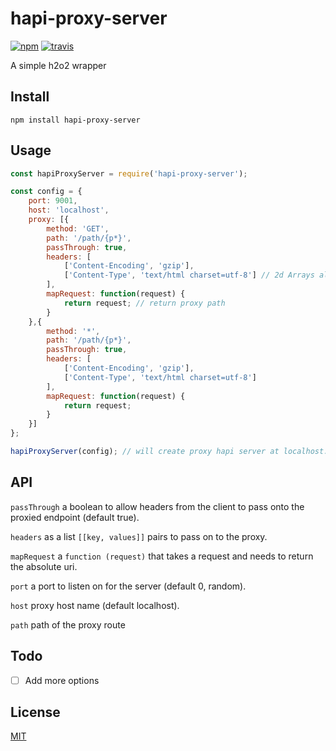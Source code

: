# hapi-proxy-server

[![npm][npm-image]][npm-url]
[![travis][travis-image]][travis-url]

[npm-image]: https://img.shields.io/npm/v/hapi-proxy-server.svg?style=flat-square
[npm-url]: https://www.npmjs.com/package/hapi-proxy-server
[travis-image]: https://img.shields.io/travis/davidchase/hapi-proxy-server.svg?style=flat-square
[travis-url]: https://travis-ci.org/davidchase/hapi-proxy-server

A simple h2o2 wrapper

## Install

```
npm install hapi-proxy-server
```

## Usage

```js
const hapiProxyServer = require('hapi-proxy-server');

const config = {
    port: 9001,
    host: 'localhost',
    proxy: [{
        method: 'GET',
        path: '/path/{p*}',
        passThrough: true,
        headers: [
            ['Content-Encoding', 'gzip'],
            ['Content-Type', 'text/html charset=utf-8'] // 2d Arrays allow for dynamic key values
        ],
        mapRequest: function(request) {
            return request; // return proxy path
        }
    },{
        method: '*',
        path: '/path/{p*}',
        passThrough: true,
        headers: [
            ['Content-Encoding', 'gzip'],
            ['Content-Type', 'text/html charset=utf-8']
        ],
        mapRequest: function(request) {
            return request; 
        }
    }]
};

hapiProxyServer(config); // will create proxy hapi server at localhost:9001
```

## API

`passThrough` a boolean to allow headers from the client to pass onto the proxied endpoint (default true).

`headers` as a list `[[key, values]]` pairs to pass on to the proxy.

`mapRequest` a `function (request)` that takes a request and needs to return the absolute uri.

`port` a port to listen on for the server (default 0, random).

`host` proxy host name (default localhost).

`path` path of the proxy route

## Todo

- [ ] Add more options

## License

[MIT](LICENSE.md)
